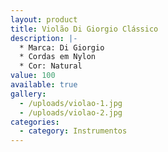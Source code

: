 ```yaml
---
layout: product
title: Violão Di Giorgio Clássico
description: |-
  * Marca: Di Giorgio
  * Cordas em Nylon
  * Cor: Natural
value: 100
available: true
gallery:
  - /uploads/violao-1.jpg
  - /uploads/violao-2.jpg
categories:
  - category: Instrumentos
---
```

